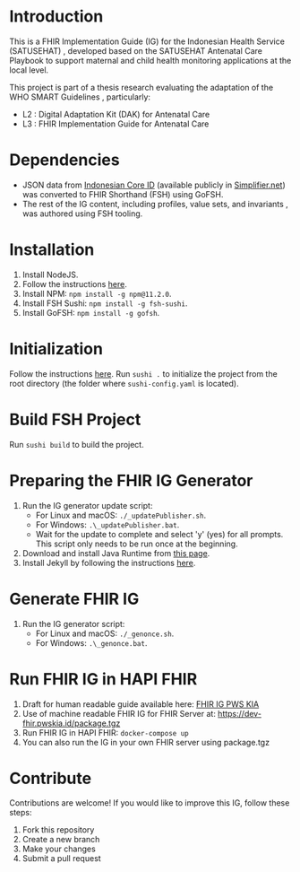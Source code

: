 # Introduction

This is a FHIR Implementation Guide (IG) for the Indonesian Health Service (SATUSEHAT) , developed based on the SATUSEHAT Antenatal Care Playbook to support maternal and child health monitoring applications at the local level.

This project is part of a thesis research evaluating the adaptation of the  WHO SMART Guidelines , particularly:

* L2 : Digital Adaptation Kit (DAK) for Antenatal Care
* L3 : FHIR Implementation Guide for Antenatal Care

# Dependencies

* JSON data from [Indonesian Core ID](https://simplifier.net/guide/indonesia-satusehat-ihs-fhir-r4?version=current) (available publicly in [Simplifier.net](https://simplifier.net)) was converted to FHIR Shorthand (FSH) using  GoFSH.
* The rest of the IG content, including  profiles, value sets, and invariants , was authored using  FSH tooling.

# Installation

1. Install NodeJS.
2. Follow the instructions [here](https://fshschool.org/docs/sushi/installation/).
3. Install NPM: `npm install -g npm@11.2.0`.
4. Install FSH Sushi: `npm install -g fsh-sushi`.
5. Install GoFSH: `npm install -g gofsh`.

# Initialization

Follow the instructions [here](https://fshschool.org/docs/sushi/running/). Run `sushi .` to initialize the project from the root directory (the folder where `sushi-config.yaml` is located).

# Build FSH Project

Run `sushi build` to build the project.

# Preparing the FHIR IG Generator

1. Run the IG generator update script:
   * For Linux and macOS: `./_updatePublisher.sh`.
   * For Windows: `.\_updatePublisher.bat`.
   * Wait for the update to complete and select 'y' (yes) for all prompts. This script only needs to be run once at the beginning.
2. Download and install Java Runtime from [this page](https://www.oracle.com/id/java/technologies/downloads).
3. Install Jekyll by following the instructions [here](https://jekyllrb.com/docs/installation/windows/).

# Generate FHIR IG

1. Run the IG generator script:
   * For Linux and macOS: `./_genonce.sh`.
   * For Windows: `.\_genonce.bat`.

# Run FHIR IG in HAPI FHIR
1. Draft for human readable guide available here: [FHIR IG PWS KIA](https://dev-fhir.pwskia.id/artifacts.html)
2. Use of machine readable FHIR IG for FHIR Server at: https://dev-fhir.pwskia.id/package.tgz
3. Run FHIR IG in HAPI FHIR: `docker-compose up`
4. You can also run the IG in your own FHIR server using package.tgz


# Contribute

Contributions are welcome! If you would like to improve this IG, follow these steps:

1. Fork this repository
2. Create a new branch
3. Make your changes
4. Submit a pull request
